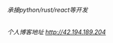 <!---
litttley/litttley is a ✨ special ✨ repository because its `README.md` (this file) appears on your GitHub profile.
You can click the Preview link to take a look at your changes.
--->
###### 承接python/rust/react等开发

###### 个人博客地址 http://42.194.189.204
